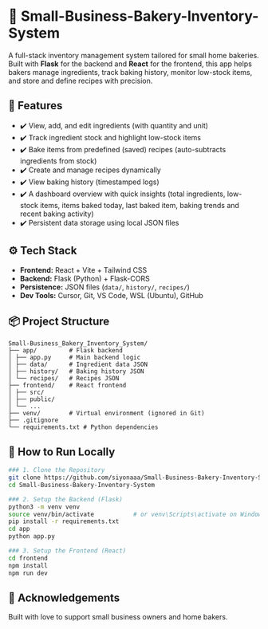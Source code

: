 # 🧁 Small-Business-Bakery-Inventory-System

A full-stack inventory management system tailored for small home bakeries. Built with **Flask** for the backend and **React** for the frontend, this app helps bakers manage ingredients, track baking history, monitor low-stock items, and store and define recipes with precision.

## 🍰 Features
- ✔️ View, add, and edit ingredients (with quantity and unit)
- ✔️ Track ingredient stock and highlight low-stock items
- ✔️ Bake items from predefined (saved) recipes (auto-subtracts ingredients from stock)
- ✔️ Create and manage recipes dynamically
- ✔️ View baking history (timestamped logs)
- ✔️ A dashboard overview with quick insights (total ingredients, low-stock items, items baked today, last baked item, baking trends and recent baking activity)
- ✔️ Persistent data storage using local JSON files

## ⚙️ Tech Stack
- **Frontend:** React + Vite + Tailwind CSS
- **Backend:** Flask (Python) + Flask-CORS
- **Persistence:** JSON files (`data/`, `history/`, `recipes/`)
- **Dev Tools:** Cursor, Git, VS Code, WSL (Ubuntu), GitHub

## 📦 Project Structure
```
Small-Business_Bakery_Inventory_System/
├── app/         # Flask backend
│ ├── app.py     # Main backend logic
│ ├── data/      # Ingredient data JSON
│ ├── history/   # Baking history JSON
│ └── recipes/   # Recipes JSON
├── frontend/    # React frontend
│ ├── src/
│ ├── public/
│ └── ...
├── venv/        # Virtual environment (ignored in Git)
├── .gitignore
└── requirements.txt # Python dependencies
```

## 🧪 How to Run Locally
```bash
### 1. Clone the Repository
git clone https://github.com/siyonaaa/Small-Business-Bakery-Inventory-System.git
cd Small-Business-Bakery-Inventory-System

### 2. Setup the Backend (Flask)
python3 -m venv venv
source venv/bin/activate           # or venv\Scripts\activate on Windows
pip install -r requirements.txt
cd app
python app.py

### 3. Setup the Frontend (React)
cd frontend
npm install
npm run dev
```
## 🙌 Acknowledgements
Built with love to support small business owners and home bakers.
